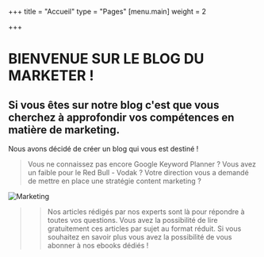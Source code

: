 +++
title = "Accueil"
type = "Pages"
[menu.main]
weight = 2

+++
# BIENVENUE SUR LE BLOG DU MARKETER !

## Si vous êtes sur notre blog c'est que vous cherchez à approfondir vos compétences en matière de marketing.

Nous avons décidé de créer un blog qui vous est destiné !

>Vous ne connaissez pas encore Google Keyword Planner ? Vous avez un faible pour le Red Bull - Vodak ? Votre direction vous a demandé de mettre en place une stratégie content marketing ?

![Marketing](https://declic-marketing.ch/wp-content/uploads/2017/10/Website_ArticleMKT2.jpg)

>>Nos articles rédigés par nos experts sont là pour répondre à toutes vos questions. Vous avez la possibilité de lire gratuitement ces articles par sujet au format réduit. Si vous souhaitez en savoir plus vous avez la possibilité de vous abonner à nos ebooks dédiés !